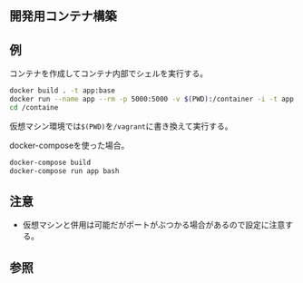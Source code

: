開発用コンテナ構築
---

## 例
コンテナを作成してコンテナ内部でシェルを実行する。
```bash
docker build . -t app:base
docker run --name app --rm -p 5000:5000 -v $(PWD):/container -i -t app:base /bin/bash
cd /containe
```
仮想マシン環境では`$(PWD)`を`/vagrant`に書き換えて実行する。

docker-composeを使った場合。
```bash
docker-compose build
docker-compose run app bash
```

## 注意
+ 仮想マシンと併用は可能だがポートがぶつかる場合があるので設定に注意する。

## 参照
